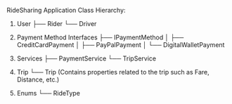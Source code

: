 RideSharing Application Class Hierarchy:

1. User
   ├── Rider
   └── Driver

2. Payment Method Interfaces
   ├── IPaymentMethod
   │ ├── CreditCardPayment
   │ ├── PayPalPayment
   │ └── DigitalWalletPayment

3. Services
   ├── PaymentService
   └── TripService

4. Trip
   └── Trip (Contains properties related to the trip such as Fare, Distance, etc.)

5. Enums
   └── RideType
